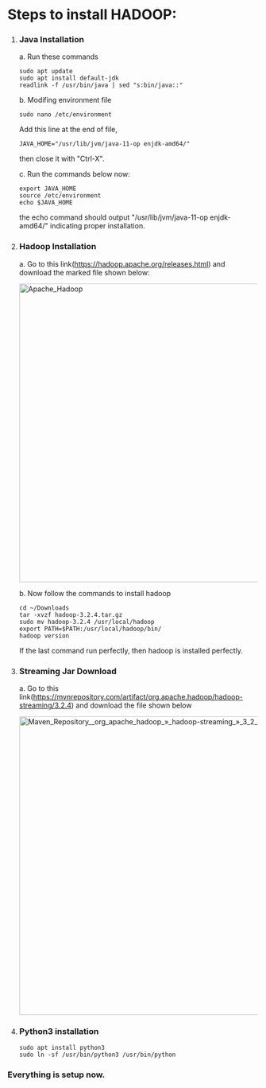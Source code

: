 # Steps to install HADOOP:

1. ### Java Installation

      a. Run these commands
      ```
      sudo apt update
      sudo apt install default-jdk
      readlink -f /usr/bin/java | sed "s:bin/java::"
      ```
      b. Modifing environment file
      ```
      sudo nano /etc/environment
      ```
      Add this line at the end of file, 
      ```
      JAVA_HOME="/usr/lib/jvm/java-11-op enjdk-amd64/"
      ```
      then close it with "Ctrl-X".

      c. Run the commands below now:
      ```
      export JAVA_HOME
      source /etc/environment
      echo $JAVA_HOME
      ```
      the echo command should output "/usr/lib/jvm/java-11-op enjdk-amd64/" indicating proper installation.

2. ### Hadoop Installation

      a. Go to this link(https://hadoop.apache.org/releases.html) and download the marked file shown below:

   <img width="600" alt="Apache_Hadoop" src="https://github.com/VikasShavi/DSAI/assets/83757578/8b092feb-7aa2-41f1-ba40-bc5eb4230569">

      b. Now follow the commands to install hadoop
     ```
     cd ~/Downloads
     tar -xvzf hadoop-3.2.4.tar.gz
     sudo mv hadoop-3.2.4 /usr/local/hadoop
     export PATH=$PATH:/usr/local/hadoop/bin/
     hadoop version
     ```
     If the last command run perfectly, then hadoop is installed perfectly.

3. ### Streaming Jar Download

      a. Go to this link(https://mvnrepository.com/artifact/org.apache.hadoop/hadoop-streaming/3.2.4) and download the file shown below
   
      <img width="600" alt="Maven_Repository__org_apache_hadoop_»_hadoop-streaming_»_3_2_4" src="https://github.com/VikasShavi/DSAI/assets/83757578/c83c3e7a-66e3-4096-935f-dcf3b76fb37e">

4. ### Python3 installation
      ```
      sudo apt install python3
      sudo ln -sf /usr/bin/python3 /usr/bin/python
      ```
   
### Everything is setup now.

       
